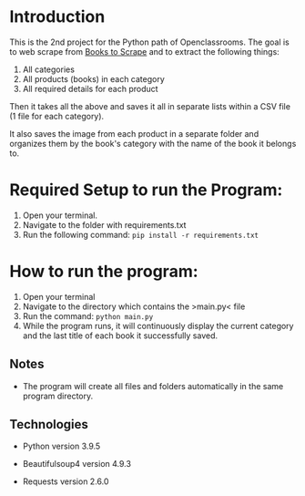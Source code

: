 # Introduction
This is the 2nd project for the Python path of Openclassrooms. The goal is to web scrape from [Books to Scrape](http://books.toscrape.com/)
and to extract the following things:
1. All categories
2. All products (books) in each category
3. All required details for each product

Then it takes all the above and saves it all in separate lists within a CSV file (1 file for each category).

It also saves the image from each product in a separate folder and organizes them by the book's category with the name of
the book it belongs to.


# Required Setup to run the Program:

1. Open your terminal.
2. Navigate to the folder with requirements.txt
3. Run the following command: `pip install -r requirements.txt`
   
# How to run the program:
1. Open your terminal
2. Navigate to the directory which contains the >main.py< file
3. Run the command: `python main.py`
4. While the program runs, it will continuously display the current category and the last title of each book it 
   successfully saved.
   
## Notes
- The program will create all files and folders automatically in the same program directory.

## Technologies
- Python version 3.9.5

- Beautifulsoup4 version 4.9.3

- Requests version 2.6.0
